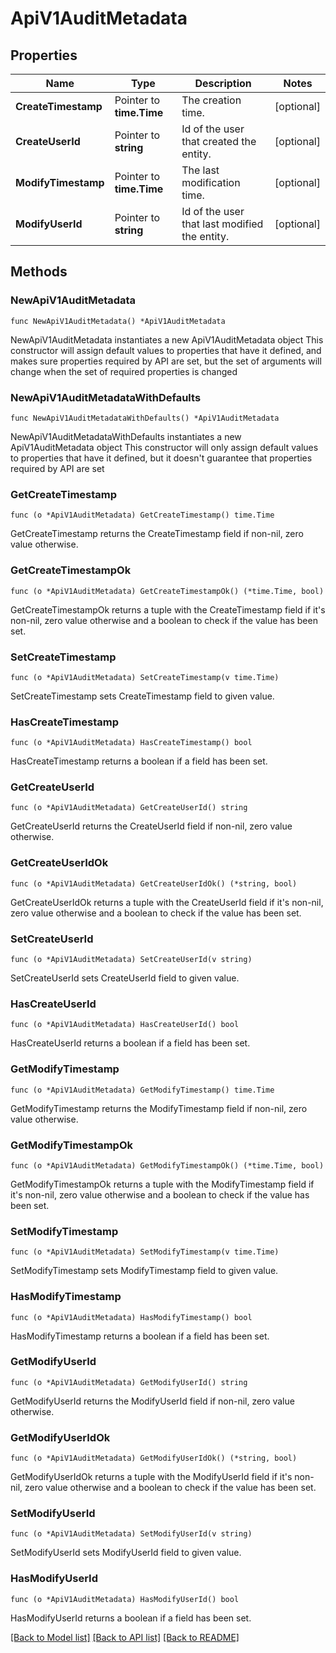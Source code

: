 # ApiV1AuditMetadata

## Properties

Name | Type | Description | Notes
------------ | ------------- | ------------- | -------------
**CreateTimestamp** | Pointer to **time.Time** | The creation time. | [optional] 
**CreateUserId** | Pointer to **string** | Id of the user that created the entity. | [optional] 
**ModifyTimestamp** | Pointer to **time.Time** | The last modification time. | [optional] 
**ModifyUserId** | Pointer to **string** | Id of the user that last modified the entity. | [optional] 

## Methods

### NewApiV1AuditMetadata

`func NewApiV1AuditMetadata() *ApiV1AuditMetadata`

NewApiV1AuditMetadata instantiates a new ApiV1AuditMetadata object
This constructor will assign default values to properties that have it defined,
and makes sure properties required by API are set, but the set of arguments
will change when the set of required properties is changed

### NewApiV1AuditMetadataWithDefaults

`func NewApiV1AuditMetadataWithDefaults() *ApiV1AuditMetadata`

NewApiV1AuditMetadataWithDefaults instantiates a new ApiV1AuditMetadata object
This constructor will only assign default values to properties that have it defined,
but it doesn't guarantee that properties required by API are set

### GetCreateTimestamp

`func (o *ApiV1AuditMetadata) GetCreateTimestamp() time.Time`

GetCreateTimestamp returns the CreateTimestamp field if non-nil, zero value otherwise.

### GetCreateTimestampOk

`func (o *ApiV1AuditMetadata) GetCreateTimestampOk() (*time.Time, bool)`

GetCreateTimestampOk returns a tuple with the CreateTimestamp field if it's non-nil, zero value otherwise
and a boolean to check if the value has been set.

### SetCreateTimestamp

`func (o *ApiV1AuditMetadata) SetCreateTimestamp(v time.Time)`

SetCreateTimestamp sets CreateTimestamp field to given value.

### HasCreateTimestamp

`func (o *ApiV1AuditMetadata) HasCreateTimestamp() bool`

HasCreateTimestamp returns a boolean if a field has been set.

### GetCreateUserId

`func (o *ApiV1AuditMetadata) GetCreateUserId() string`

GetCreateUserId returns the CreateUserId field if non-nil, zero value otherwise.

### GetCreateUserIdOk

`func (o *ApiV1AuditMetadata) GetCreateUserIdOk() (*string, bool)`

GetCreateUserIdOk returns a tuple with the CreateUserId field if it's non-nil, zero value otherwise
and a boolean to check if the value has been set.

### SetCreateUserId

`func (o *ApiV1AuditMetadata) SetCreateUserId(v string)`

SetCreateUserId sets CreateUserId field to given value.

### HasCreateUserId

`func (o *ApiV1AuditMetadata) HasCreateUserId() bool`

HasCreateUserId returns a boolean if a field has been set.

### GetModifyTimestamp

`func (o *ApiV1AuditMetadata) GetModifyTimestamp() time.Time`

GetModifyTimestamp returns the ModifyTimestamp field if non-nil, zero value otherwise.

### GetModifyTimestampOk

`func (o *ApiV1AuditMetadata) GetModifyTimestampOk() (*time.Time, bool)`

GetModifyTimestampOk returns a tuple with the ModifyTimestamp field if it's non-nil, zero value otherwise
and a boolean to check if the value has been set.

### SetModifyTimestamp

`func (o *ApiV1AuditMetadata) SetModifyTimestamp(v time.Time)`

SetModifyTimestamp sets ModifyTimestamp field to given value.

### HasModifyTimestamp

`func (o *ApiV1AuditMetadata) HasModifyTimestamp() bool`

HasModifyTimestamp returns a boolean if a field has been set.

### GetModifyUserId

`func (o *ApiV1AuditMetadata) GetModifyUserId() string`

GetModifyUserId returns the ModifyUserId field if non-nil, zero value otherwise.

### GetModifyUserIdOk

`func (o *ApiV1AuditMetadata) GetModifyUserIdOk() (*string, bool)`

GetModifyUserIdOk returns a tuple with the ModifyUserId field if it's non-nil, zero value otherwise
and a boolean to check if the value has been set.

### SetModifyUserId

`func (o *ApiV1AuditMetadata) SetModifyUserId(v string)`

SetModifyUserId sets ModifyUserId field to given value.

### HasModifyUserId

`func (o *ApiV1AuditMetadata) HasModifyUserId() bool`

HasModifyUserId returns a boolean if a field has been set.


[[Back to Model list]](../README.md#documentation-for-models) [[Back to API list]](../README.md#documentation-for-api-endpoints) [[Back to README]](../README.md)


